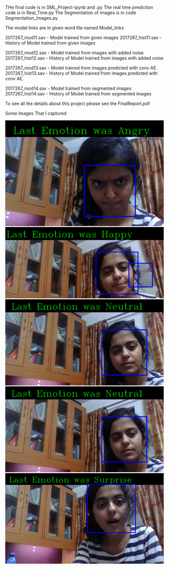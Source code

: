 THe final code is in SML_Project-ipynb and .py
The real time prediction code is in Real_Time.py 
The Segmentation of images is in code Segmentation_Images.py 

The model links are in given word file named Model_links

2017267_mod11.sav - Model trained from given images
2017267_hist11.sav - History of Model trained from given images

2017267_mod12.sav - Model trained from images with added noise
2017267_hist12.sav - History of Model trained from images with added noise

2017267_mod13.sav - Model trained from images predicted with conv AE. 
2017267_hist13.sav - History of Model trained from images predicted with conv AE.

2017267_mod14.sav - Model trained from segmented images
2017267_hist14.sav - History of Model trained from segmented images

To see all the details about this project please see the FinalReport.pdf

Some Images That I captured 

<img src="Images/Emotioin_Angry (1).png">
<img src="Images/Emotion_Happy (1).png">
<img src="Images/Emotion_Neutral (1).png">
<img src="Images/Emotion_Neutral (1).png">
<img src="Images/Emotion_Surprise (1).png">

